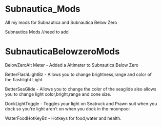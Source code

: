 # Subnautica_Mods
All my mods for Subnautica and Subnautica Below Zero

Subnautica Mods
//need to add

# SubnauticaBelowzeroMods

BelowZeroAlt Meter - Added a Altimeter to Subnautica:Below Zero

BetterFlashLightBz - Allows you to change brightness,range and color of the flashlight Light

BetterSeaGlide - Allows you to change the color of the seaglide also allows you to change light color,bright,range and cone size.

DockLightToggle - Toggles your light on Seatruck and Prawn suit when you dock so you're light aren't on when you dock in the moonpool

WaterFoodHotKeyBz - Hotkeys for food,water and health.
